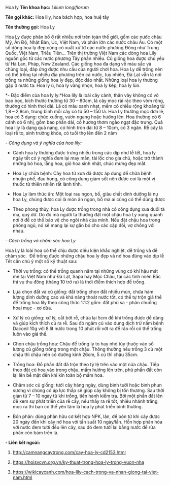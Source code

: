 Hoa ly
**Tên khoa học:** *Lilium longiflorum*

**Tên gọi khác:** Hoa lily, hoa bách hợp, hoa huệ tây

**Tên thường gọi:** Hoa Ly

Hoa Ly được phân bố ở rất nhiều nơi trên toàn thế giới, gồm các nước châu Mỹ, Ấn Độ, Nhật Bản, Úc, Việt Nam, và phần lớn các nước châu Âu. Có một số dòng hoa ly đẹp cũng có xuất xứ từ các nước phương Đông như Trung Quốc, Việt Nam, Triều Tiên… Trên thị trường Việt Nam các dòng hoa Lily nguồn gốc từ các nước phương Tây phần nhiều. Củ giống hoa được chủ yếu từ Hà Lan, Pháp, New Zealand. Các giống hoa đa dạng về màu sắc và chủng loại, đáp ứng được nhu cầu của người chơi hoa. Hoa Ly dễ trồng nên có thể trồng tại nhiều địa phương trên cả nước, tuy nhiên, Đà Lạt vẫn là nơi trồng ra những giống hoa ly đẹp, độc đáo nhất. Những loại hoa ly thường gặp ở nước ta: Hoa ly ù, hoa ly vàng nhọn, hoa ly kép, hoa ly lùn.

*- Đặc điểm của hoa ly ly:*Hoa lily là loài cây cảnh, thân vảy không có vỏ bao bọc, kích thước thường từ 30 – 80cm, lá cây mọc rải rác theo vòm rộng, thường có hình thoi dài. Lá có màu xanh nhạt, mềm có chiều rộng khoảng từ 1,8 – 2,8cm, trung bình mỗi cây có từ 50 – 150 lá. Hoa Ly thường mọc đơn lẻ, hoa có 3 dạng: chúc xuống, vươn ngang hoặc hướng lên. Hoa thường có 6 cánh có 6 nhị, gồm bao phấn dài, có hương thơm ngào ngạt đặc trưng. Quả hoa lily là dạng quả nang, có hình tròn dài từ 8 – 10cm, có 3 ngăn. Rễ cây là loại rễ to, sinh trưởng khỏe, có tuổi thọ lên đến 2 năm

*- Công dụng và ý nghĩa của hoa lily:*

+ Cành hoa ly thường được trưng nhiều trong các dịp như lễ tết, hoa ly ngày tết có ý nghĩa đem lại may mắn, tài lộc cho gia chủ, hoặc trở thành những bó hoa, lẵng hoa, giỏ hoa sinh nhật, chúc mừng đẹp mắt. 

+ Hoa Ly chữa bệnh: Cây hoa từ xưa đã được áp dụng để chữa bệnh nhuận phế, đau họng, có công dụng giảm sốt nên được coi là một vị thuốc từ thiên nhiên rất lành tính. 

+ Hoa Ly làm thức ăn: Một loại rau ngon, bổ, giàu chất dinh dưỡng là nụ hoa Ly, chúng được coi là món ăn ngon, bổ mà ai cũng có thể dùng được

+ Theo phong thủy, hoa Ly được trồng trong nhà có công dụng xua đuổi tà ma, quỷ dữ. Do đó mà người ta thường đặt một chậu hoa Ly xung quanh nơi ở để có thể bảo vệ cho ngôi nhà của mình. Nếu đặt chậu hoa trong phòng ngủ, nó sẽ mang lại sự gắn bó cho các cặp đôi, vợ chồng với nhau.

*- Cách trồng và chăm sóc hoa Ly*

Hoa Ly là loài hoa có thể chịu được điều kiện khắc nghiệt, dễ trồng và dễ chăm sóc.  Để trồng được những chậu hoa ly đẹp và nở hoa đúng vào dịp lễ Tết cần chú ý một số kỹ thuật sau: 

+ Thời vụ trồng: có thể trồng quanh năm tại những vùng có khí hậu mát mẻ tại Việt Nam như Đà Lạt, Sapa hay Mộc Châu, tại các tỉnh miền Bắc thì vụ thu đông (tháng 10 trở ra) là thời điểm thích hợp để trồng.

+ Lựa chọn đất và củ giống: đất trồng chọn đất nhiều mùn, chứa hàm lượng dinh dưỡng cao và khả năng thoát nước tốt, có thể tự trộn giá thể để trồng hoa lily theo công thức 1:1:2 gồm: đất phù sa - phân chuồng hoai mục - xơ dừa.

+ Xử lý củ giống: xử lý, cắt bớt rễ, chừa lại 5cm để khi trồng được dễ dàng và giúp kích thích củ ra rễ. Sau đó ngâm củ vào dung dịch trừ nấm bệnh Daconil 10g với 8 lít nước trong 10 phút rồi vớt ra để ráo rồi có thể trồng luôn vào giá thể.

+ Chọn chậu trồng hoa: Chậu để trồng ly to hay nhỏ tùy thuộc vào số lượng củ giống trồng trong một chậu. Thông thường nếu trồng 3 củ một chậu thì chậu nên có đường kính 26cm, 5 củ thì chậu 35cm.

+ Trồng hoa: Đổ phần đất đã trộn theo tỷ lệ trên vào một nửa chậu. Tiếp theo đặt củ hoa vào trong chậu, mầm hướng lên trên, phủ phần đất còn lại lên bề mặt đến khi kín toàn bộ mầm hoa.

+ Chăm sóc củ giống: tưới cây hàng ngày, dùng bình tưới hoặc bình phun sương vì chúng có áp lực thấp sẽ giúp cây không bị tổn thương. Sau thời gian từ 7 – 10 ngày từ khi trồng, tiến hành kiểm tra. Bới một phần đất lên để xem sự phát triển của rễ cây, nếu thấy ra rễ tốt, nhiều nhánh trắng mọc ra thì bạn có thể yên tâm là hoa ly phát triển bình thường.

+ Bón phân: dùng phân hữu cơ kết hợp NPK, lân, để bón từ khi cây được 20 ngày đến khi cây nở hoa với tần suất 10 ngày/lần. Hỗn hợp phân hòa với nước đem tưới đều lên cây, sau đó đem tưới lại bằng nước để rửa phân còn bám trên lá.

**- Liên kết ngoài:**

1. <http://camnangcaytrong.com/cay-hoa-ly-cd2153.html>

2. <https://hoisvcvn.org.vn/ky-thuat-trong-hoa-ly-trong-vuon-nha>

3. <https://wikicaycanh.com/hoa-lily-cach-trong-va-nhan-giong-tai-viet-nam.html>


